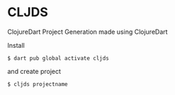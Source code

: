 # CLJDS

ClojureDart Project Generation made using ClojureDart


Install
```shell
$ dart pub global activate cljds
```

and create project

```shell
$ cljds projectname
```
